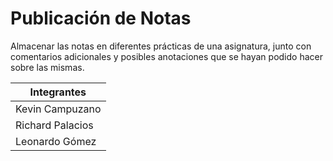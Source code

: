 # Publicación de Notas

Almacenar las notas en diferentes prácticas de una asignatura, junto con comentarios adicionales y posibles anotaciones que se hayan podido hacer sobre las mismas.

| Integrantes |
--- |
Kevin Campuzano |
Richard Palacios |
Leonardo Gómez |
